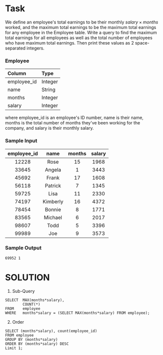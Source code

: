 # Task
We define an employee's total earnings to be their monthly $salary \times months$ worked, and the maximum total earnings to be the maximum total earnings for any employee in the Employee table. Write a query to find the maximum total earnings for all employees as well as the total number of employees who have maximum total earnings. Then print these values as 2 space-separated integers.

### Employee

| Column      | Type         |  
| :---------- | :----------- |
| employee_id | Integer      |
| name        | String       |
| months      | Integer      |
| salary      | Integer      |

where employee_id is an employee's ID number, name is their name, months is the total number of months they've been working for the company, and salary is their monthly salary.

### Sample Input

| employee_id | name         | months | salary |  
| :---------: | :----------: | :----: | :----: |
| 12228       | Rose         | 15     | 1968   |
| 33645       | Angela       | 1      | 3443   |
| 45692       | Frank        | 17     | 1608   |
| 56118       | Patrick      | 7      | 1345   |
| 59725       | Lisa         | 11     | 2330   |
| 74197       | Kimberly     | 16     | 4372   |
| 78454       | Bonnie       | 8      | 1771   |
| 83565       | Michael      | 6      | 2017   |
| 98607       | Todd         | 5      | 3396   |
| 99989       | Joe          | 9      | 3573   |

### Sample Output
```
69952 1
```
# SOLUTION
1. Sub-Query
```
SELECT  MAX(months*salary),
        COUNT(*)
FROM    employee
WHERE   months*salary = (SELECT MAX(months*salary) FROM employee);
```
2. Order
```
SELECT (months*salary), count(employee_id) 
FROM employee 
GROUP BY (months*salary) 
ORDER BY (months*salary) DESC 
Limit 1;
```